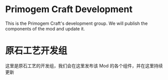 # Primogem Craft Development
This is the Primogem Craft's development group. We will publish the components of the mod and update it. 
# 原石工艺开发组
这里是原石工艺的开发组，我们会在这里发布该 Mod 的各个组件，并在这里持续更新
<!--

**Here are some ideas to get you started:**

🙋‍♀️ A short introduction - what is your organization all about?
🌈 Contribution guidelines - how can the community get involved?
👩‍💻 Useful resources - where can the community find your docs? Is there anything else the community should know?
🍿 Fun facts - what does your team eat for breakfast?
🧙 Remember, you can do mighty things with the power of [Markdown](https://docs.github.com/github/writing-on-github/getting-started-with-writing-and-formatting-on-github/basic-writing-and-formatting-syntax)
-->
